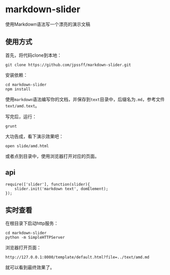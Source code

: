 markdown-slider
===============

使用Markdown语法写一个漂亮的演示文稿


## 使用方式

首先，将代码clone到本地：

    git clone https://github.com/jpssff/markdown-slider.git
  
安装依赖：
  
    cd markdown-slider
    npm install
  
使用`markdown`语法编写你的文档，并保存到`text`目录中，后缀名为`.md`，参考文件`text/amd.text`。

写完后，运行： 

    grunt
   
大功告成，看下演示效果吧：

    open slide/amd.html
  
或者点到目录中，使用浏览器打开对应的页面。


## api

    require(['slider'], function(slider){
        slider.init('markdown text', domElement);
    });

## 实时查看

在根目录下启动http服务：

    cd markdown-slider
    python -m SimpleHTTPServer

浏览器打开页面：

    http://127.0.0.1:8000/template/default.html?file=../text/amd.md

就可以看到最终效果了。
